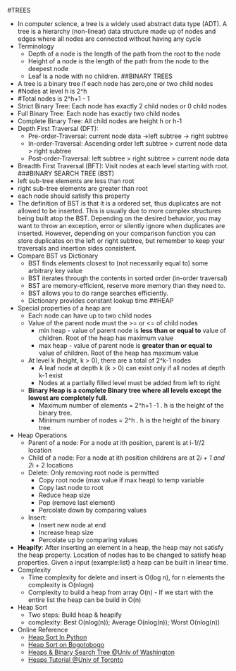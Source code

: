 
#TREES
* In computer science, a tree is a widely used abstract data type (ADT).
  A tree is a hierarchy (non-linear) data structure made up of nodes and edges where all nodes are connected without having any cycle
* Terminology  
    * <bold>Depth</bold> of a node is the length of the path from the <bold>root</bold> to the node
    * <bold>Height</bold> of a node is the length of the path from the node to the <bold>deepest</bold> node
    * <bold>Leaf</bold> is a node with no children.
##BINARY TREES
* A tree is a binary tree if <bold>each node has zero,one or two child nodes</bold>
* #Nodes at level h is 2^h
* #Total nodes is 2^h+1 - 1
* <bold>Strict Binary Tree:</bold> Each node has <bold>exactly</bold>  <bold>2 child nodes</bold> or <bold>0</bold> child nodes 
* <bold>Full Binary Tree:</bold> Each node has <bold>exactly</bold> two child nodes
* <bold>Complete Binary Tree:<bold> All child nodes are height h or h-1      
* Depth First Traversal (DFT):  
	* Pre-order-Traversal: current node data ->left subtree -> right subtree
	* In-order-Traversal: <bold>Ascending order</bold> left subtree > current node data > right subtree
	* Post-order-Traversal:  left subtree > right subtree > current node data
* Breadth First Traversal (BFT): Visit nodes at each level starting with root.
###BINARY SEARCH TREE (BST)
* left sub-tree elements are less than root
* right sub-tree elements are greater than root
* each node should satisfy this property
* <quote>The definition of BST is that it is a ordered set, thus duplicates are not allowed to be inserted. 
  This is usually due to more complex structures being built atop the BST. Depending on the desired behavior, 
  you may want to throw an exception, error or silently ignore when duplicates are inserted. However, depending 
  on your comparison function you can store duplicates on the left or right subtree, but remember to keep your 
  traversals and insertion sides consistent.</quote>
* Compare BST vs Dictionary
    * BST finds elements closest to (not necessarily equal to) some arbitrary key value
    * BST iterates through the contents in sorted order (in-order traversal)
    * BST are memory-efficient, reserve more memory than they need to.
    * BST allows you to do range searches efficiently. 
    * Dictionary provides constant lookup time
##HEAP
* Special properties of a heap are
  * Each node can have up to two child nodes
  * Value of the parent node must the >= or <= of child nodes
    * min heap - value of parent node is <strong>less than or equal to</strong> value of children. Root of the heap has maximum value
    * max heap - value of parent node is <strong>greater than or equal to</strong> value of children.  Root of the heap has maximum value
  * At level k (height, k > 0), there are a total of 2^k-1 nodes  
    * A leaf node at depth k (k > 0) can exist only if all nodes at depth k-1 exist 
    * Nodes at a partially filled level must be added from left to right
  * <strong>Binary Heap is a complete Binary tree where all levels except the lowest are completely full. </strong>
    * Maximum number of elements = 2^h+1 -1 . h is the height of the binary tree.
    * Minimum number of nodes = 2^h . h is the height of the binary tree.
* Heap Operations  
  * Parent of a node: For a node at ith position, parent is at  i-1//2 location  
  * Child of a node: For a node at ith position childrens are at 2*i + 1 and 2*i + 2 locations  
  * Delete: Only removing root node is permitted    
     * Copy root node (max value if max heap) to temp variable    
     * Copy last node to root  
     * Reduce heap size  
     * Pop (remove last element)  
     * Percolate down by comparing values  
  * Insert:   
     * Insert new node at end  
     * Increase heap size  
     * Percolate up by comparing values  
* <b>Heapify</b>: After inserting an element in a heap, the heap may not satisfy the heap property. 
  Location of nodes has to be changed to satisfy heap properties. Given a input (example:list) a heap can be built in linear time. 
* Complexity
  * Time complexity for delete and insert is O(log n), for n elements the complexity is O(nlogn)
  * Complexity to build a heap from array O(n) - If we start with the entire list the heap can be build in O(n)
* Heap Sort 
  * Two steps: Build heap & heapify
  * complexity: Best O(nlog(n)); Average O(nlog(n)); Worst O(nlog(n))
* Online Reference
  * [Heap Sort In Python](http://www.geekviewpoint.com/python/sorting/heapsort)
  * [Heap Sort on Bogotobogo](http://www.bogotobogo.com/Algorithms/heapsort.php)
  * [Heaps &amp; Binary Search Tree @Univ of Washington](http://courses.cs.washington.edu/courses/cse373/02au/lectures/lecture11l.pdf)
  * [Heaps Tutorial @Univ of Toronto](http://www.cs.toronto.edu/~krueger/cscB63h/w07/lectures/tut02.txt)
